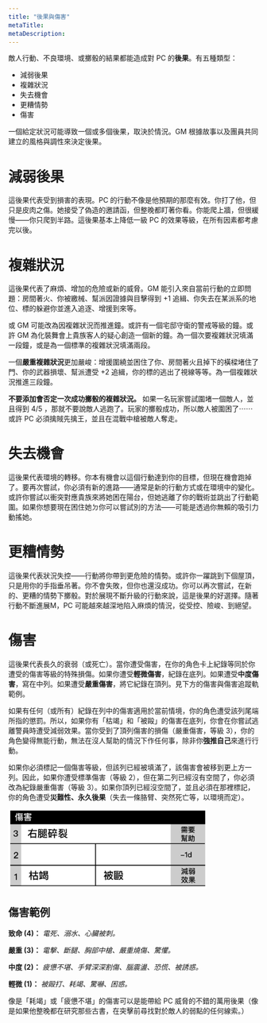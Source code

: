 ```yaml
---
title: "後果與傷害"
metaTitle: 
metaDescription: 
---
```


敵人行動、不良環境、或擲骰的結果都能造成對 PC 的**後果**。有五種類型：

* 減弱後果
* 複雜狀況
* 失去機會
* 更糟情勢
* 傷害

一個給定狀況可能導致一個或多個後果，取決於情況。GM 根據故事以及團員共同建立的風格與調性來決定後果。

# 減弱後果

這後果代表受到損害的表現。PC 的行動不像是他預期的那麼有效。你打了他，但只是皮肉之傷。她接受了偽造的邀請函，但整晚都盯著你看。你能爬上牆，但很緩慢——你只爬到半路。這後果基本上降低一級 PC 的效果等級，在所有因素都考慮完以後。

# 複雜狀況

這後果代表了麻煩、增加的危險或新的威脅。GM 能引入來自當前行動的立即問題：房間著火、你被繳械、幫派因證據與目擊得到 +1 <span class="game-term">追緝</span>、你失去在某派系的地位、標的躲避你並進入追逐、增援到來等。

或 GM 可能改為因複雜狀況而推進鐘。或許有一個宅邸守衛的警戒等級的鐘。或許 GM 為化裝舞會上貴族客人的疑心創造一個新的鐘。為一個次要複雜狀況填滿一段鐘，或是為一個標準的複雜狀況填滿兩段。

一個**嚴重複雜狀況**更加嚴峻：增援圍繞並困住了你、房間著火且掉下的橫樑堵住了門、你的武器損壞、幫派遭受 +2 <span class="game-term">追緝</span>，你的標的逃出了視線等等。為一個複雜狀況推進三段鐘。

**不要添加會否定一次成功擲骰的複雜狀況。** 如果一名玩家嘗試圍堵一個敵人，並且得到 <span class="game-term">4/5</span> ，那就不要說敵人逃跑了。玩家的擲骰成功，所以敵人被圍困了⋯⋯或許 PC 必須擒賊先擒王，並且在混戰中槍被敵人奪走。

# 失去機會

這後果代表環境的轉移。你本有機會以這個行動達到你的目標，但現在機會跑掉了。要再次嘗試，你必須有新的進路——通常是新的行動方式或在環境中的變化。或許你嘗試以<span class="game-term">衝突</span>對應貴族來將她困在陽台，但她逃離了你的戰術並跳出了行動範圍。如果你想要現在困住她ㄉ你可以嘗試別的方法——可能是透過你無賴的吸引力<span class="game-term">動搖</span>她。

# 更糟情勢

這後果代表狀況失控——行動將你帶到更危險的情勢。或許你一躍跳到下個屋頂，只是用你的手指垂吊著。你不會失敗，但你也還沒成功。你可以再次嘗試，在新的、更糟的情勢下擲骰。對於展現不斷升級的行動來說，這是後果的好選擇。隨著行動不斷進展M，PC 可能越來越深地陷入麻煩的情況，從受控、險峻、到絕望。

# 傷害

這後果代表長久的衰弱（或死亡）。當你遭受傷害，在你的角色卡上紀錄等同於你遭受的傷害等級的特殊損傷。如果你遭受**輕微傷害**，紀錄在底列。如果遭受**中度傷害**，寫在中列。如果遭受**嚴重傷害**，將它紀錄在頂列。見下方的傷害與傷害追蹤軌範例。

如果有任何（或所有）紀錄在列中的傷害適用於當前情境，你的角色遭受該列尾端所指的懲罰。所以，如果你有「枯竭」和「被毆」的傷害在底列，你會在你嘗試逃離警員時遭受減弱效果。當你受到了頂列傷害的損傷（嚴重傷害，等級 3），你的角色變得無能行動，無法在沒人幫助的情況下作任何事，除非你**強推自己**來進行行動。

如果你必須標記一個傷害等級，但該列已經被填滿了，該傷害會被移到更上方一列。因此，如果你遭受標準傷害（等級 2），但在第二列已經沒有空間了，你必須改為紀錄嚴重傷害（等級 3）。如果你頂列已經沒空間了，並且必須在那裡標記，你的角色遭受**災難性、永久後果**（失去一條胳臂、突然死亡等，以環境而定）。

<img style="width:50%;min-width:400px" src="/harrm-table.png" />

## 傷害範例

**致命 (4)：** _電死、溺水、心臟被刺。_

**嚴重 (3)：** _電擊、斷腿、胸部中槍、嚴重燒傷、驚懼。_

**中度 (2)：** _疲憊不堪、手臂深深割傷、腦震盪、恐慌、被誘惑。_

**輕微 (1)：** _被毆打、耗竭、驚嚇、困惑。_

像是「耗竭」或「疲憊不堪」的傷害可以是能帶給 PC 威脅的不錯的萬用後果（像是如果他整晚都在<span class="game-term">研究</span>那些古書，在突擊前尋找對於敵人的弱點的任何線索。）